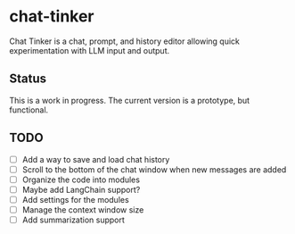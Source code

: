 # chat-tinker
Chat Tinker is a chat, prompt, and history editor allowing quick experimentation with LLM input and output.

## Status
This is a work in progress. The current version is a prototype, but functional.

## TODO
- [ ] Add a way to save and load chat history
- [ ] Scroll to the bottom of the chat window when new messages are added
- [ ] Organize the code into modules
- [ ] Maybe add LangChain support?
- [ ] Add settings for the modules
- [ ] Manage the context window size
- [ ] Add summarization support

